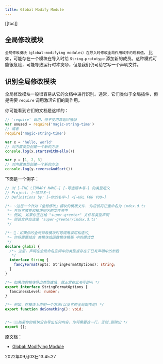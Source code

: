 ```yaml
---
title: Global Modify Module
---
```


[[toc]]



## 全局修改模块



`全局修改模块（global-modifying modules）在导入时修改全局作用域中的现有值。` 比如，可能存在一个模块在导入时给 `String.prototype` 添加新的成员。这种模式可能很危险，可能导致运行时冲突😅，但是我们仍可给它写一个声明文件。



## 识别全局修改模块

全局修改模块一般很容易从它的文档中进行识别。通常，它们类似于全局插件，但是需要 `require` 调用激活它们的副作用。

你可能看到它们的文档是这样的：

```js {1,7,11}
// 'require' 调用，但不使用其返回值😅
var unused = require('magic-string-time')
// 或者
require('magic-string-time')

var x = 'hello, world'
// 对内置类型创建一个新的方法
console.log(x.startsWithHello())

var y = [1, 2, 3]
// 对内置类型创建一个新的方法
console.log(y.reverseAndSort())
```

下面是一个例子：

```typescript {5,11,15,22,27,31}
// 对 [~THE LIBRARY NAME~] [~可选版本号~] 的类型定义
// Project: [~项目名~]
// Definitions by: [~你的名字~] <[~URL FOR YOU~]

/*~ 💡这是一个针对『全局修改』模块的模板文件. 你应该将它重命名为 index.d.ts
 *~ 并将它放在和模块同名的文件夹中
 *~ 例如, 如果你正在给 "super-greeter" 文件写类型声明
 *~ 则该文件应该是 'super-greeter/index.d.ts'
 */

/*~ 🚨：如果你的全局修改模块时可调用或可构造的,
 *~ 你将需要结合 类模块或函数模块模板 中的模式😎
 */
declare global {
  /*~ 这里，声明在全局命名空间中的类型或存在于已有声明中的参数
   */
  interface String {
    fancyFormat(opts: StringFormatOptions): string;
  }
}

/*~ 如果你的模块导出类型或值，就正常在此书写即可 */
export interface StringFormatOptions {
  fancinessLevel: number;
}

/*~ 例如，在模块上声明一个方法(以及它的全局副作用) */
export function doSomething(): void;


/*~ 🚨🚨如果你的模块没有导出任何内容，你将需要这一行。否则,删除它 */
export {};
```

原文档：

- [Global: Modifying Module](https://www.typescriptlang.org/docs/handbook/declaration-files/templates/global-modifying-module-d-ts.html)


2022年09月03日13:45:27
